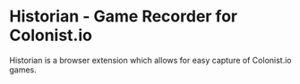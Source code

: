 # Historian - Game Recorder for Colonist.io

Historian is a browser extension which allows for easy capture of Colonist.io games.